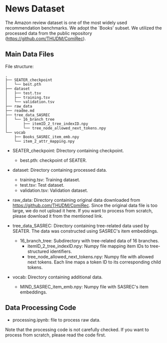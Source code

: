 # News Dataset
The Amazon review dataset is one of the most widely used recommendation benchmarks. We adopt the `Books' subset. We utilized the processed data from the public repository (https://github.com/THUDM/ComiRec). 

## Main Data Files

File structure:
```
.
├── SEATER_checkpoint
│   └── best.pth
├── dataset
│   ├── test.tsv
│   ├── training.tsv
│   └── validation.tsv
├── raw_data
├── readme.md
├── tree_data_SASREC
│   └── 16_branch_tree
│       ├── itemID_2_tree_indexID.npy
│       └── tree_node_allowed_next_tokens.npy
└── vocab
    ├── Books_SASREC_item_emb.npy
    └── item_2_attr_mapping.npy
```
- SEATER_checkpoint: DIrectory containing checkpoint.
  - best.pth: checkpoint of SEATER.

- dataset: Directory containing processed data.
    - training.tsv: Training dataset.
    - test.tsv: Test dataset.
    - validation.tsv: Validation dataset.

- raw_data: Directory containing original data downloaded from https://github.com/THUDM/ComiRec. Since the original data file is too large, we do not upload it here. If you want to process from scratch, please download it from the mentioned link.
 
- tree_data_SASREC: Directory containing tree-related data used by SEATER. The data was constructed using SASREC's item embeddings.     
  - 16_branch_tree: Subdirectory with tree-related data of 16 branches.
    - itemID_2_tree_indexID.npy: Numpy file mapping item IDs to tree-structured identifiers.
    - tree_node_allowed_next_tokens.npy: Numpy file with allowed next tokens. Each line maps a token ID to its corresponding child tokens.
- vocab: Directory containing additional data.
  - MIND_SASREC_item_emb.npy: Numpy file with SASREC's item embeddings.

## Data Processing Code

* processing.ipynb: file to process raw data.
  
Note that the processing code is not carefully checked. If you want to process from scratch, please read the code first. 